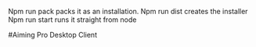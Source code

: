 Npm run pack packs it as an installation. 
Npm run dist creates the installer
Npm run start runs it straight from node

#Aiming Pro Desktop Client
